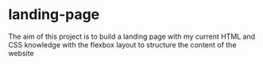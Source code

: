 # landing-page

The aim of this project is to build a landing page with my current HTML and CSS knowledge with the flexbox layout to structure the content of the website